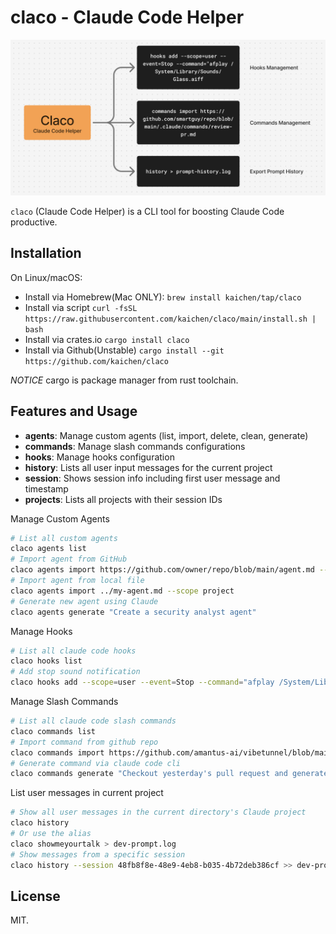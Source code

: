 # claco - Claude Code Helper

![cover](assets/cli-showcase.png)

`claco` (Claude Code Helper) is a CLI tool for boosting Claude Code productive.

## Installation

On Linux/macOS:

- Install via Homebrew(Mac ONLY): `brew install kaichen/tap/claco`
- Install via script `curl -fsSL https://raw.githubusercontent.com/kaichen/claco/main/install.sh | bash`
- Install via crates.io `cargo install claco`
- Install via Github(Unstable) `cargo install --git https://github.com/kaichen/claco`

*NOTICE* cargo is package manager from rust toolchain.

## Features and Usage

- **agents**: Manage custom agents (list, import, delete, clean, generate)
- **commands**: Manage slash commands configurations
- **hooks**: Manage hooks configuration
- **history**: Lists all user input messages for the current project
- **session**: Shows session info including first user message and timestamp
- **projects**: Lists all projects with their session IDs

Manage Custom Agents

```bash
# List all custom agents
claco agents list
# Import agent from GitHub
claco agents import https://github.com/owner/repo/blob/main/agent.md --scope user
# Import agent from local file
claco agents import ../my-agent.md --scope project
# Generate new agent using Claude
claco agents generate "Create a security analyst agent"
```

Manage Hooks

```bash
# List all claude code hooks
claco hooks list
# Add stop sound notification
claco hooks add --scope=user --event=Stop --command="afplay /System/Library/Sounds/Glass.aiff
```

Manage Slash Commands

```bash
# List all claude code slash commands
claco commands list
# Import command from github repo
claco commands import https://github.com/amantus-ai/vibetunnel/blob/main/.claude/commands/review-pr.md
# Generate command via claude code cli
claco commands generate "Checkout yesterday's pull request and generate report"
```

List user messages in current project

```bash
# Show all user messages in the current directory's Claude project
claco history
# Or use the alias
claco showmeyourtalk > dev-prompt.log
# Show messages from a specific session
claco history --session 48fb8f8e-48e9-4eb8-b035-4b72deb386cf >> dev-prompt.log
```

## License

MIT.
